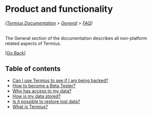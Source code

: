 # Product and functionality
###### [[Termius Documentation](../../../README.md) > [General](../../README.md) > [FAQ](../README.md)] 

The General section of the documentation describes all non-platform related aspects of Termius.

[[Go Back](../README.md)]

## Table of contents
- [Can I use Termius to see if I am being hacked?](product_and_functionality/being_hacked.md)
- [How to become a Beta Tester?](product_and_functionality/beta_tester.md)
- [Who has access to my data?](product_and_functionality/data_access.md)
- [How is my data stored?](product_and_functionality/data_storage.md)
- [Is it possible to restore lost data?](product_and_functionality/restore_data.md)
- [What is Termius?](product_and_functionality/what_is_termius.md)
